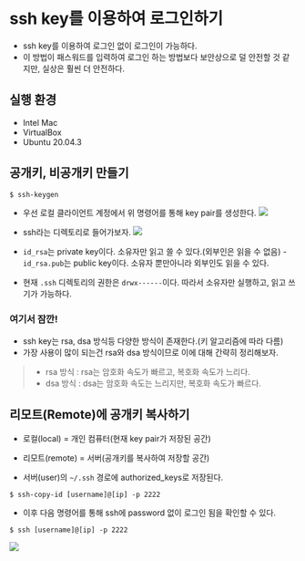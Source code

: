 # ssh key를 이용하여 로그인하기
- ssh key를 이용하여 로그인 없이 로그인이 가능하다.
- 이 방법이 패스워드를 입력하여 로그인 하는 방법보다 보안상으로 덜 안전할 것 같지만, 실상은 훨씬 더 안전하다.

## 실행 환경
- Intel Mac
- VirtualBox
- Ubuntu 20.04.3

## 공개키, 비공개키 만들기
```
$ ssh-keygen
```

- 우선 로컬 클라이언트 계정에서 위 명령어를 통해 key pair를 생성한다.
![](https://images.velog.io/images/nathan29849/post/7532ff75-6938-4bb1-b1c8-db17861de989/image.png)


- ssh라는 디렉토리로 들어가보자.
![](https://images.velog.io/images/nathan29849/post/64602726-b7ae-40d6-a354-fe75ee338d50/image.png)

- `id_rsa`는 private key이다. 소유자만 읽고 쓸 수 있다.(외부인은 읽을 수 없음)
-`id_rsa.pub`는 public key이다. 소유자 뿐만아니라 외부인도 읽을 수 있다.
- 현재 `.ssh` 디렉토리의 권한은 `drwx------`이다. 따라서 소유자만 실행하고, 읽고 쓰기가 가능하다. 

### 여기서 잠깐!
- ssh key는 rsa, dsa 방식등 다양한 방식이 존재한다.(키 알고리즘에 따라 다름)
- 가장 사용이 많이 되는건 rsa와 dsa 방식이므로 이에 대해 간략히 정리해보자.

> - rsa 방식 : rsa는 암호화 속도가 빠르고, 복호화 속도가 느리다.
> - dsa 방식 : dsa는 암호화 속도는 느리지만, 복호화 속도가 빠르다.

## 리모트(Remote)에 공개키 복사하기
- 로컬(local) = 개인 컴퓨터(현재 key pair가 저장된 공간)
- 리모트(remote) = 서버(공개키를 복사하여 저장할 공간)

- 서버(user)의 `~/.ssh` 경로에 authorized_keys로 저장된다.
```
$ ssh-copy-id [username]@[ip] -p 2222
```


- 이후 다음 명령어를 통해 ssh에 password 없이 로그인 됨을 확인할 수 있다.
```
$ ssh [username]@[ip] -p 2222
```

![](https://images.velog.io/images/nathan29849/post/2ac81042-bcab-41b7-8078-8e0841552934/image.png)

